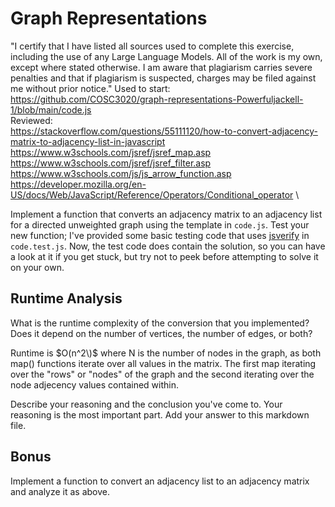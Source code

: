 # Graph Representations
"I certify that I have listed all sources used to complete this exercise, including the use of any Large Language Models. All of the work is my own, except where stated otherwise. I am aware that plagiarism carries severe penalties and that if plagiarism is suspected, charges may be filed against me without prior notice." 
Used to start:
https://github.com/COSC3020/graph-representations-Powerfuljackell-1/blob/main/code.js \
Reviewed: \
https://stackoverflow.com/questions/55111120/how-to-convert-adjacency-matrix-to-adjacency-list-in-javascript \
https://www.w3schools.com/jsref/jsref_map.asp \
https://www.w3schools.com/jsref/jsref_filter.asp \
https://www.w3schools.com/js/js_arrow_function.asp \
https://developer.mozilla.org/en-US/docs/Web/JavaScript/Reference/Operators/Conditional_operator \

Implement a function that converts an adjacency matrix to an adjacency list for
a directed unweighted graph using the template in `code.js`. Test your new
function; I've provided some basic testing code that uses
[jsverify](https://jsverify.github.io/) in `code.test.js`. Now, the test code
does contain the solution, so you can have a look at it if you get stuck, but
try not to peek before attempting to solve it on your own.

## Runtime Analysis

What is the runtime complexity of the conversion that you implemented? Does it
depend on the number of vertices, the number of edges, or both?

Runtime is $O(n^2\)$ where N is the number of nodes in the graph, as both map() functions iterate over all values in the matrix. The first map iterating over the "rows" or "nodes" of the graph and the second iterating over the node adjecency values contained within.

Describe your reasoning and the conclusion you've come to. Your reasoning is the
most important part. Add your answer to this markdown file.

## Bonus

Implement a function to convert an adjacency list to an adjacency matrix and
analyze it as above.
